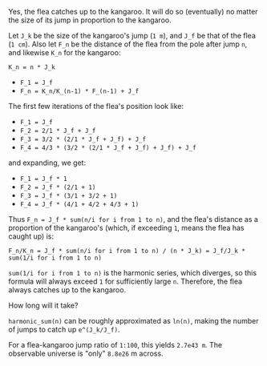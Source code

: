 Yes, the flea catches up to the kangaroo.
It will do so (eventually) no matter the size of its jump in proportion to the kangaroo.

Let `J_k` be the size of the kangaroo's jump (`1 m`), and `J_f` be that of the flea (`1 cm`).
Also let `F_n` be the distance of the flea from the pole after jump `n`, and likewise `K_n` for the kangaroo:

`K_n = n * J_k`

- `F_1 = J_f`
- `F_n = K_n/K_(n-1) * F_(n-1) + J_f`

The first few iterations of the flea's position look like:

- `F_1 = J_f`
- `F_2 = 2/1 * J_f + J_f`
- `F_3 = 3/2 * (2/1 * J_f + J_f) + J_f`
- `F_4 = 4/3 * (3/2 * (2/1 * J_f + J_f) + J_f) + J_f`

and expanding, we get:

- `F_1 = J_f * 1`
- `F_2 = J_f * (2/1 + 1)`
- `F_3 = J_f * (3/1 + 3/2 + 1)`
- `F_4 = J_f * (4/1 + 4/2 + 4/3 + 1)`

Thus `F_n = J_f * sum(n/i for i from 1 to n)`, and the flea's distance as a proportion of the kangaroo's (which, if exceeding `1`, means the flea has caught up) is:

`F_n/K_n = J_f * sum(n/i for i from 1 to n) / (n * J_k) = J_f/J_k * sum(1/i for i from 1 to n)`

`sum(1/i for i from 1 to n)` is the harmonic series, which diverges, so this formula will always exceed `1` for sufficiently large `n`.
Therefore, the flea always catches up to the kangaroo.

How long will it take?

`harmonic_sum(n)` can be roughly approximated as `ln(n)`, making the number of jumps to catch up `e^(J_k/J_f)`.

For a flea-kangaroo jump ratio of `1:100`, this yields `2.7e43 m`.
The observable universe is "only" `8.8e26` m across.
